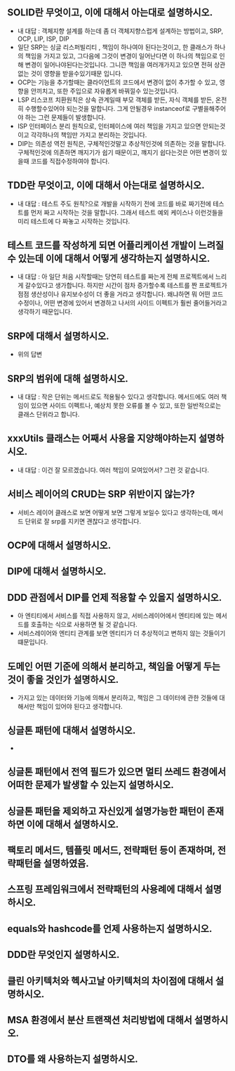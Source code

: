 ## SOLID란 무엇이고, 이에 대해서 아는대로 설명하시오.
* 내 대답 : 객체지향 설계를 하는데 좀 더 객체지향스럽게 설계하는 방법이고, SRP, OCP, LIP, ISP, DIP 
* 일단 SRP는 싱글 리스퍼빌리티 , 책임이 하나여야 된다는것이고, 한 클래스가 하나의 책임을 가지고 있고, 그다음에 그것이 변경이 일어난다면 이 하나의 책임으로 인해 변경이 일어나야된다는것입니다. 그니깐 책임을 여러개가지고 있으면 전혀 상관없는 것이 영향을 받을수있기때문 입니다.
* OCP는 기능을 추가할때는 클라이언트의 코드에서 변경이 없이 추가할 수 있고, 영향을 안끼치고, 또한 주입으로 자유롭게 바꿔낄수 있는것입니다.
* LSP 리스코프 치환원칙은 상속 관계일때 부모 객체를 받든, 자식 객체를 받든, 온전히 수행할수있어야 되는것을 말합니다. 그게 안될경우 instanceof로 구별을해주어야 하는 그런 문제들이 발생합니다.
* ISP 인터페이스 분리 원칙으로, 인터페이스에 여러 책임을 가지고 있으면 안되는것이고 각각하나의 책임만 가지고 분리하는 것입니다.
* DIP는 의존성 역전 원칙은, 구체적인것말고 추상적인것에 의존하는 것을 말합니다. 구체적인것에 의존하면 깨지기가 쉽기 때문이고, 꺠지기 쉽다는것은 어떤 변경이 있을때 코드를 직접수정하여야 합니다.

## TDD란 무엇이고, 이에 대해서 아는대로 설명하시오.
* 내 대답 : 테스트 주도 원칙?으로 개발을 시작하기 전에 코드를 바로 짜기전에 테스트를 먼저 짜고 시작하는 것을 말합니다. 그래서 테스트 예외 케이스나 이런것들을 미리 테스트에 다 짜놓고 시작하는 것입니다.

## 테스트 코드를 작성하게 되면 어플리케이션 개발이 느려질 수 있는데 이에 대해서 어떻게 생각하는지 설명하시오. 
* 내 대답 : 아 일단 처음 시작할때는 당연히 테스트를 짜는게 전체 프로젝트에서 느리게 갈수있다고 생가합니다. 하지만 시간이 점차 증가할수록 테스트를 짠 프로젝트가 점점 생산성이나 유지보수성이 더 좋을 거라고 생각합니다. 왜냐하면 뭐 어떤 코드 수정이나, 어떤 변경에 있어서 변경하고 나서의 사이드 이펙트가 훨씬 줄어들거라고 생각하기 때문입니다.

## SRP에 대해서 설명하시오.
* 위의 답변

## SRP의 범위에 대해 설명하시오.
* 내 대답 : 작은 단위는 메서드로도 적용될수 있다고 생각합니다. 메서드에도 여러 책임이 있으면 사이드 이펙트나, 예상치 못한 오류를 볼 수 있고, 또한 일반적으로는 클래스 단위라고 합니다.

## xxxUtils 클래스는 어째서 사용을 지양해야하는지 설명하시오.
* 내 대답 : 이건 잘 모르겠습니다. 여러 책임이 모여있어서? 그런 것 같습니다.

## 서비스 레이어의 CRUD는 SRP 위반이지 않는가? 
* 서비스 레이어 클래스로 보면 어떻게 보면 그렇게 보일수 있다고 생각하는데, 메서드 단위로 잘 srp를 지키면 괜찮다고 생각합니다. 

## OCP에 대해서 설명하시오.


## DIP에 대해서 설명하시오.


## DDD 관점에서 DIP를 언제 적용할 수 있을지 설명하시오. 
* 아 엔티티에서 서비스를 직접 사용하지 않고, 서비스레이어에서 엔티티에 있는 메서드를 호출하는 식으로 사용하면 될 것 같습니다.
* 서비스레이어와 엔티티 관계를 보면 엔티티가 더 추상적이고 변하지 않는 것들이기 떄문입니다.

## 도메인 어떤 기준에 의해서 분리하고, 책임을 어떻게 두는 것이 좋을 것인가 설명하시오.
* 가지고 있는 데이터와 기능에 의해서 분리하고, 책임은 그 데이터에 관한 것들에 대해서만 책임이 있어야 된다고 생각합니다.

## 싱글톤 패턴에 대해서 설명하시오.
* 

## 싱글톤 패턴에서 전역 필드가 있으면 멀티 쓰레드 환경에서 어떠한 문제가 발생할 수 있는지 설명하시오.


## 싱글톤 패턴을 제외하고 자신있게 설명가능한 패턴이 존재하면 이에 대해서 설명하시오.


## 팩토리 메서드, 템플릿 메서드, 전략패턴 등이 존재하며, 전략패턴을 설명하였음.


## 스프링 프레임워크에서 전략패턴의 사용례에 대해서 설명하시오.


## equals와 hashcode를 언제 사용하는지 설명하시오. 


## DDD란 무엇인지 설명하시오. 


## 클린 아키텍처와 헥사고날 아키텍처의 차이점에 대해서 설명하시오.


## MSA 환경에서 분산 트랜잭션 처리방법에 대해서 설명하시오. 


## DTO를 왜 사용하는지 설명하시오. 


